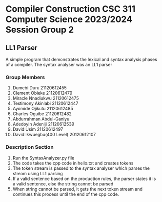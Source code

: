 # Compiler Construction CSC 311 Computer Science 2023/2024 Session Group 2
## LL1 Parser
A simple program that demonstrates the lexical and syntax analysis phases of a compiler. The syntax analyser was an LL1 parser


### Group Members

1. Dumebi Duru 21120612455
2. Clement Obieke 21120612479
3. Miracle Nnadiukwu 21120612475
4. Testimony Akinlabi 21120612447
5. Ayomide Ojikutu 21120612485
6. Charles Oguibe 21120612482
7. Abdurrahman Abdul-Ganiyu
8. Adedoyin Adeniji 21120612539
9. David Usim 21120612497
10. David Ikwuegbu(400 Level) 20120612107

### Description Section
1. Run the SyntaxAnalyzer.py file
2. The code takes the cpp code in hello.txt and creates tokens
3. The token stream is passed to the syntax analyser which parses the stream using LL1 parsing
4. If a valid sentence based on the production rules, the parser states it is a valid sentence, else 
the string cannot be parsed
5. When string cannot be parsed, it gets the next token stream and continues this process until the end of the cpp code.



